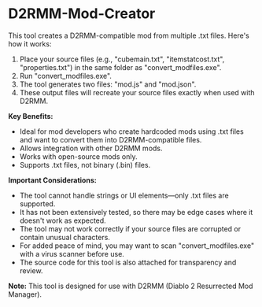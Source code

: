 # D2RMM-Mod-Creator

This tool creates a D2RMM-compatible mod from multiple .txt files. Here's how it works:

1. Place your source files (e.g., "cubemain.txt", "itemstatcost.txt", "properties.txt") in the same folder as "convert_modfiles.exe".
2. Run "convert_modfiles.exe".
3. The tool generates two files: "mod.js" and "mod.json".
4. These output files will recreate your source files exactly when used with D2RMM.

**Key Benefits:**
- Ideal for mod developers who create hardcoded mods using .txt files and want to convert them into D2RMM-compatible files.
- Allows integration with other D2RMM mods.
- Works with open-source mods only.
- Supports .txt files, not binary (.bin) files.

**Important Considerations:**
- The tool cannot handle strings or UI elements—only .txt files are supported.
- It has not been extensively tested, so there may be edge cases where it doesn't work as expected.
- The tool may not work correctly if your source files are corrupted or contain unusual characters.
- For added peace of mind, you may want to scan "convert_modfiles.exe" with a virus scanner before use.
- The source code for this tool is also attached for transparency and review.

**Note:** This tool is designed for use with D2RMM (Diablo 2 Resurrected Mod Manager).